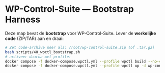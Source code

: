 # WP-Control-Suite — Bootstrap Harness

Deze map bevat de **bootstrap** voor WP-Control-Suite. Lever de **werkelijke code** (ZIP/TAR) aan en draai:

```bash
# Zet code-archive neer als: /root/wp-control-suite.zip (of .tar.gz)
bash scripts/40_wpctl_bootstrap.sh
# activeer daarna met profile:
docker compose -f docker-compose.wpctl.yml --profile wpctl build --no-cache
docker compose -f docker-compose.wpctl.yml --profile wpctl up -d wp-control-suite
```
